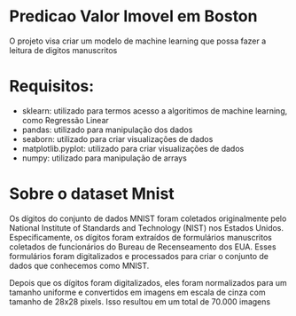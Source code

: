 # Predicao Valor Imovel em Boston

O projeto visa criar um modelo de machine learning que possa fazer a leitura de digitos manuscritos


# Requisitos:
* sklearn: utilizado para termos acesso a algoritimos de machine learning, como Regressão Linear 
* pandas: utilizado para manipulação dos dados
* seaborn: utilizado para criar visualizações de dados
* matplotlib.pyplot: utilizado para criar visualizações de dados
* numpy: utilizado para manipulação de arrays


# Sobre o dataset Mnist
Os dígitos do conjunto de dados MNIST foram coletados originalmente pelo National Institute of Standards and Technology (NIST) nos Estados Unidos. Especificamente, os dígitos foram extraídos de formulários manuscritos coletados de funcionários do Bureau de Recenseamento dos EUA. Esses formulários foram digitalizados e processados para criar o conjunto de dados que conhecemos como MNIST.

Depois que os dígitos foram digitalizados, eles foram normalizados para um tamanho uniforme e convertidos em imagens em escala de cinza com tamanho de 28x28 pixels. Isso resultou em um total de 70.000 imagens
